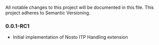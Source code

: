 All notable changes to this project will be documented in this file. This project adheres to Semantic Versioning.

### 0.0.1-RC1
* Initial implementation of Nosto ITP Handling extension

